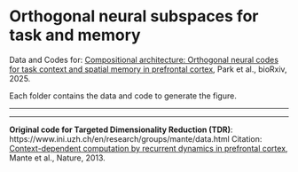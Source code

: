 # Orthogonal neural subspaces for task and memory
Data and Codes for: <a href="https://doi.org/10.1101/2025.02.25.640211" target="_blank">Compositional architecture: Orthogonal neural codes for task context and spatial memory in prefrontal cortex</a>, Park et al., bioRxiv, 2025.
<p></p>
Each folder contains the data and code to generate the figure.
<hr>
<hr>
<b>Original code for Targeted Dimensionality Reduction (TDR)</b>:
https://www.ini.uzh.ch/en/research/groups/mante/data.html
Citation: <a href="https://www.nature.com/articles/nature127421" target="_blank">Context-dependent computation by recurrent dynamics in prefrontal cortex</a>, Mante et al., Nature, 2013.
